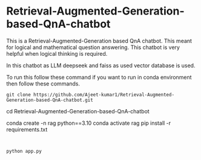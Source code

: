 # Retrieval-Augmented-Generation-based-QnA-chatbot

This is a Retrieval-Augmented-Generation based QnA chatbot. This meant for logical and mathematical question answering. This chatbot is very helpful when logical thinking is required.

In this chatbot as LLM deepseek and faiss as used vector database is used. 

To run this follow these command
if you want to run in conda environment then follow these commands.

```
git clone https://github.com/Ajeet-kumar1/Retrieval-Augmented-Generation-based-QnA-chatbot.git
```
cd Retrieval-Augmented-Generation-based-QnA-chatbot

conda create -n rag python==3.10
conda activate rag
pip install -r requirements.txt
```


python app.py

```